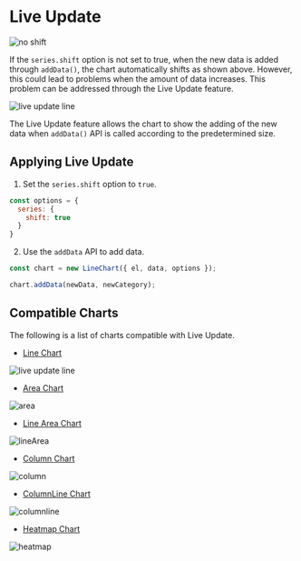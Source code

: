 # Live Update

![no shift](https://user-images.githubusercontent.com/35371660/102158081-fb43c700-3ec3-11eb-96a7-bbc840b52eb4.gif)

If the `series.shift` option is not set to true, when the new data is added through `addData()`, the chart automatically shifts as shown above. However, this could lead to problems when the amount of data increases. This problem can be addressed through the Live Update feature.

![live update line](https://user-images.githubusercontent.com/35371660/102157257-815f0e00-3ec2-11eb-8b87-a177664a43b2.gif)

The Live Update feature allows the chart to show the adding of the new data when `addData()` API is called according to the predetermined size. 

## Applying Live Update

1. Set the `series.shift` option to `true`.

```js
const options = {
  series: {
    shift: true
  }
}
```

2. Use the `addData` API to add data. 

```js
const chart = new LineChart({ el, data, options });

chart.addData(newData, newCategory);
```

## Compatible Charts

The following is a list of charts compatible with Live Update. 

- [Line Chart](./chart-line.md)

![live update line](https://user-images.githubusercontent.com/35371660/102157257-815f0e00-3ec2-11eb-8b87-a177664a43b2.gif)

- [Area Chart](./chart-area.md)

![area](https://user-images.githubusercontent.com/35371660/102159207-6ee6d380-3ec6-11eb-8ca8-07c82095556f.gif)

- [Line Area Chart](./chart-lineArea.md)

![lineArea](https://user-images.githubusercontent.com/35371660/102160638-2aa90280-3ec9-11eb-98ae-5113cd3f75eb.gif)

- [Column Chart](./chart-column.md)

![column](https://user-images.githubusercontent.com/35371660/102159210-70b09700-3ec6-11eb-9f78-9d9790cd0357.gif)

- [ColumnLine Chart](./chart-columnLine.md)

![columnline](https://user-images.githubusercontent.com/35371660/102159292-976ecd80-3ec6-11eb-84b9-4e487e411245.gif)

- [Heatmap Chart](./chart-heatmap.md)

![heatmap](https://user-images.githubusercontent.com/35371660/102159193-68f0f280-3ec6-11eb-9b1f-4fa14c97c879.gif)
